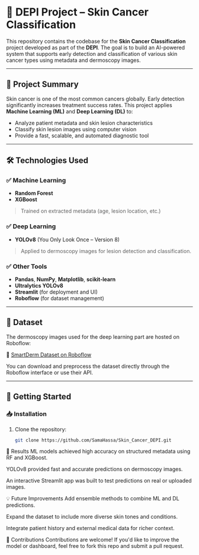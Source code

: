 # 🧠 DEPI Project – Skin Cancer Classification

This repository contains the codebase for the **Skin Cancer Classification** project developed as part of the **DEPI**. The goal is to build an AI-powered system that supports early detection and classification of various skin cancer types using metadata and dermoscopy images.

---

## 📌 Project Summary

Skin cancer is one of the most common cancers globally. Early detection significantly increases treatment success rates. This project applies **Machine Learning (ML)** and **Deep Learning (DL)** to:
- Analyze patient metadata and skin lesion characteristics
- Classify skin lesion images using computer vision
- Provide a fast, scalable, and automated diagnostic tool

---

## 🛠️ Technologies Used

### ✅ Machine Learning
- **Random Forest**
- **XGBoost**
> Trained on extracted metadata (age, lesion location, etc.)

### ✅ Deep Learning
- **YOLOv8** (You Only Look Once – Version 8)
> Applied to dermoscopy images for lesion detection and classification.

### ✅ Other Tools
- **Pandas**, **NumPy**, **Matplotlib**, **scikit-learn**
- **Ultralytics YOLOv8**
- **Streamlit** (for deployment and UI)
- **Roboflow** (for dataset management)

---

## 📂 Dataset

The dermoscopy images used for the deep learning part are hosted on Roboflow:

🔗 [SmartDerm Dataset on Roboflow](https://universe.roboflow.com/smartderm-ys1a2/smartderm-dq8ae/dataset/1)

You can download and preprocess the dataset directly through the Roboflow interface or use their API.

---

## 🚀 Getting Started

### 📥 Installation

1. Clone the repository:
   ```bash
   git clone https://github.com/SamaHassa/Skin_Cancer_DEPI.git

🧪 Results
ML models achieved high accuracy on structured metadata using RF and XGBoost.

YOLOv8 provided fast and accurate predictions on dermoscopy images.

An interactive Streamlit app was built to test predictions on real or uploaded images.

💡 Future Improvements
Add ensemble methods to combine ML and DL predictions.

Expand the dataset to include more diverse skin tones and conditions.

Integrate patient history and external medical data for richer context.

🤝 Contributions
Contributions are welcome! If you'd like to improve the model or dashboard, feel free to fork this repo and submit a pull request.

